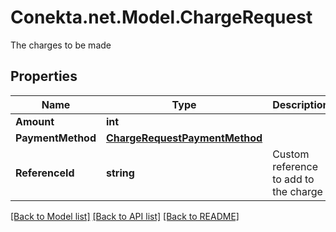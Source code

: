 # Conekta.net.Model.ChargeRequest
The charges to be made

## Properties

Name | Type | Description | Notes
------------ | ------------- | ------------- | -------------
**Amount** | **int** |  | [optional] 
**PaymentMethod** | [**ChargeRequestPaymentMethod**](ChargeRequestPaymentMethod.md) |  | 
**ReferenceId** | **string** | Custom reference to add to the charge | [optional] 

[[Back to Model list]](../README.md#documentation-for-models) [[Back to API list]](../README.md#documentation-for-api-endpoints) [[Back to README]](../README.md)


